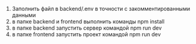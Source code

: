 1) Заполнить файл в backend/.env в точности с закомментированными данными
2) в папке backend и frontend выполнить команды npm install
3) в папке backend запустить сервер командой npm run dev
4) в папке frontend запустить проект командой npm run dev
